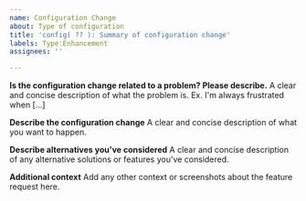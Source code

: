 ```yaml
---
name: Configuration Change
about: Type of configuration
title: 'config( ?? ): Summary of configuration change'
labels: Type:Enhancement
assignees: ''

---
```


**Is the configuration change related to a problem? Please describe.**
A clear and concise description of what the problem is. Ex. I'm always frustrated when [...]

**Describe the configuration change**
A clear and concise description of what you want to happen.

**Describe alternatives you've considered**
A clear and concise description of any alternative solutions or features you've considered.

**Additional context**
Add any other context or screenshots about the feature request here.
